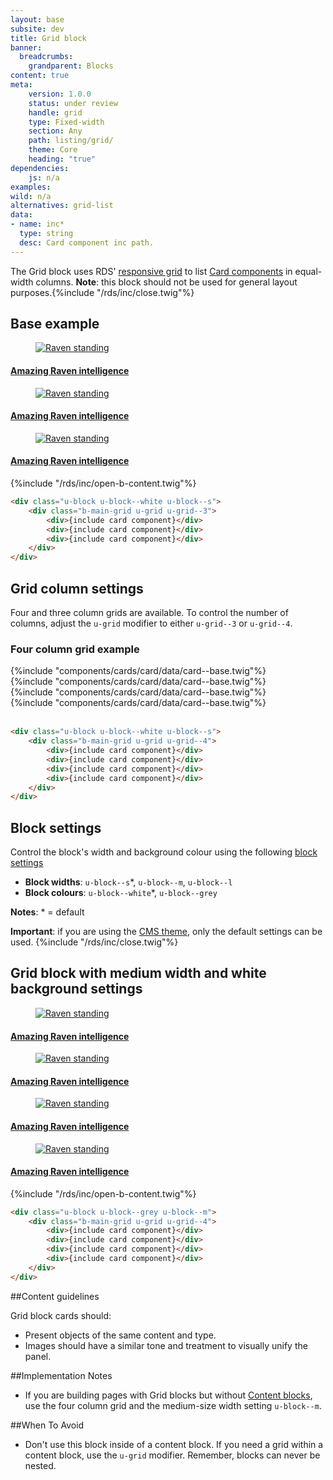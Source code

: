 ```yaml
---
layout: base
subsite: dev
title: Grid block
banner:
  breadcrumbs:
    grandparent: Blocks
content: true
meta:
    version: 1.0.0
    status: under review
    handle: grid
    type: Fixed-width
    section: Any
    path: listing/grid/
    theme: Core
    heading: "true"
dependencies:
    js: n/a
examples:
wild: n/a
alternatives: grid-list
data:
- name: inc*
  type: string
  desc: Card component inc path.
---
```

The Grid block uses RDS' [responsive grid](#) to list [Card components](#) in equal-width columns. **Note**: this block should not be used for general layout purposes.{%include "/rds/inc/close.twig"%}
<div class="u-block u-block--white u-block--s u-no-padding-bottom">
<h2>Base example</h2>
<div class="b-main-grid u-grid u-grid--3">
    <div><article class="c-card" itemscope="" itemtype="http://schema.org/VideoObject">
             <a class="card__url" href="https://www.youtube.com/watch?v=lrYPm6DD44M" itemprop="url">
                 <figure class="card__figure u-overlay u-overlay--light" itemscope="" itemtype="http://schema.org/ImageObject">
                     <img class="card__img " src="http://cu-raven.s3.amazonaws.com/assets/img/raven/img-4.jpg" alt="Raven standing">
                     <span class="card__icon c-icon-play-button--white u-icon-bg u-icon-bg--overlay" title="Video" aria-hidden="true"></span>
                 </figure>
                 <div class="card__body">
                     <h4 class="card__title" itemprop="name">Amazing Raven intelligence</h4>
                 </div>
             </a>
         </article>
     </div>
    <div><article class="c-card" itemscope="" itemtype="http://schema.org/VideoObject">
             <a class="card__url" href="https://www.youtube.com/watch?v=lrYPm6DD44M" itemprop="url">
                 <figure class="card__figure u-overlay u-overlay--light" itemscope="" itemtype="http://schema.org/ImageObject">
                     <img class="card__img " src="http://cu-raven.s3.amazonaws.com/assets/img/raven/img-4.jpg" alt="Raven standing">
                     <span class="card__icon c-icon-play-button--white u-icon-bg u-icon-bg--overlay" title="Video" aria-hidden="true"></span>
                 </figure>
                 <div class="card__body">
                     <h4 class="card__title" itemprop="name">Amazing Raven intelligence</h4>
                 </div>
             </a>
         </article>
     </div>
     <div><article class="c-card" itemscope="" itemtype="http://schema.org/VideoObject">
              <a class="card__url" href="https://www.youtube.com/watch?v=lrYPm6DD44M" itemprop="url">
                  <figure class="card__figure u-overlay u-overlay--light" itemscope="" itemtype="http://schema.org/ImageObject">
                      <img class="card__img " src="http://cu-raven.s3.amazonaws.com/assets/img/raven/img-4.jpg" alt="Raven standing">
                      <span class="card__icon c-icon-play-button--white u-icon-bg u-icon-bg--overlay" title="Video" aria-hidden="true"></span>
                  </figure>
                  <div class="card__body">
                      <h4 class="card__title" itemprop="name">Amazing Raven intelligence</h4>
                  </div>
              </a>
          </article>
      </div>
</div>
</div>{%include "/rds/inc/open-b-content.twig"%}

```html
<div class="u-block u-block--white u-block--s">
    <div class="b-main-grid u-grid u-grid--3">
        <div>{include card component}</div>
        <div>{include card component}</div>
        <div>{include card component}</div>
    </div>
</div>
```

## Grid column settings

Four and three column grids are available. To control the number of columns, adjust the `u-grid` modifier to either `u-grid--3` or `u-grid--4`.

### Four column grid example

<div class="b-main-grid u-grid u-grid--4">
    <div>{%include "components/cards/card/data/card--base.twig"%}</div>
    <div>{%include "components/cards/card/data/card--base.twig"%}</div>
    <div>{%include "components/cards/card/data/card--base.twig"%}</div>
    <div>{%include "components/cards/card/data/card--base.twig"%}</div>
</div><br>


```html
<div class="u-block u-block--white u-block--s">
    <div class="b-main-grid u-grid u-grid--4">
        <div>{include card component}</div>
        <div>{include card component}</div>
        <div>{include card component}</div>
        <div>{include card component}</div>
    </div>
</div>
```

## Block settings

Control the block's width and background colour using the following [block settings](#)

- **Block widths**: `u-block--s`*, `u-block--m`, `u-block--l`
- **Block colours**: `u-block--white`*, `u-block--grey`

**Notes**: * = default

**Important**: if you are using the [CMS theme](#), only the default settings can be used.
{%include "/rds/inc/close.twig"%}
<section class="u-block u-block--grey u-block--m">
<h2>Grid block with medium width and white background settings</h2>
<div class="b-main-grid u-grid u-grid--4">
    <div><article class="c-card" itemscope="" itemtype="http://schema.org/VideoObject">
             <a class="card__url" href="https://www.youtube.com/watch?v=lrYPm6DD44M" itemprop="url">
                 <figure class="card__figure u-overlay u-overlay--light" itemscope="" itemtype="http://schema.org/ImageObject">
                     <img class="card__img " src="http://cu-raven.s3.amazonaws.com/assets/img/raven/img-4.jpg" alt="Raven standing">
                     <span class="card__icon c-icon-play-button--white u-icon-bg u-icon-bg--overlay" title="Video" aria-hidden="true"></span>
                 </figure>
                 <div class="card__body">
                     <h4 class="card__title" itemprop="name">Amazing Raven intelligence</h4>
                 </div>
             </a>
         </article>
     </div>
    <div><article class="c-card" itemscope="" itemtype="http://schema.org/VideoObject">
             <a class="card__url" href="https://www.youtube.com/watch?v=lrYPm6DD44M" itemprop="url">
                 <figure class="card__figure u-overlay u-overlay--light" itemscope="" itemtype="http://schema.org/ImageObject">
                     <img class="card__img " src="http://cu-raven.s3.amazonaws.com/assets/img/raven/img-4.jpg" alt="Raven standing">
                     <span class="card__icon c-icon-play-button--white u-icon-bg u-icon-bg--overlay" title="Video" aria-hidden="true"></span>
                 </figure>
                 <div class="card__body">
                     <h4 class="card__title" itemprop="name">Amazing Raven intelligence</h4>
                 </div>
             </a>
         </article>
     </div>
     <div><article class="c-card" itemscope="" itemtype="http://schema.org/VideoObject">
              <a class="card__url" href="https://www.youtube.com/watch?v=lrYPm6DD44M" itemprop="url">
                  <figure class="card__figure u-overlay u-overlay--light" itemscope="" itemtype="http://schema.org/ImageObject">
                      <img class="card__img " src="http://cu-raven.s3.amazonaws.com/assets/img/raven/img-4.jpg" alt="Raven standing">
                      <span class="card__icon c-icon-play-button--white u-icon-bg u-icon-bg--overlay" title="Video" aria-hidden="true"></span>
                  </figure>
                  <div class="card__body">
                      <h4 class="card__title" itemprop="name">Amazing Raven intelligence</h4>
                  </div>
              </a>
          </article>
      </div>
      <div>
        <article class="c-card" itemscope="" itemtype="http://schema.org/VideoObject">
            <a class="card__url" href="https://www.youtube.com/watch?v=lrYPm6DD44M" itemprop="url">
                <figure class="card__figure u-overlay u-overlay--light" itemscope="" itemtype="http://schema.org/ImageObject">
                    <img class="card__img " src="http://cu-raven.s3.amazonaws.com/assets/img/raven/img-4.jpg" alt="Raven standing">
                    <span class="card__icon c-icon-play-button--white u-icon-bg u-icon-bg--overlay" title="Video" aria-hidden="true"></span>
                </figure>
                <div class="card__body">
                    <h4 class="card__title" itemprop="name">Amazing Raven intelligence</h4>
                </div>
            </a>
        </article>
       </div>
</div>
</section>
{%include "/rds/inc/open-b-content.twig"%}

```html
<div class="u-block u-block--grey u-block--m">
    <div class="b-main-grid u-grid u-grid--4">
        <div>{include card component}</div>
        <div>{include card component}</div>
        <div>{include card component}</div>
        <div>{include card component}</div>
    </div>
</div>
```

##Content guidelines

Grid block cards should:

- Present objects of the same content and type.
- Images should have a similar tone and treatment to visually unify the panel.

##Implementation Notes

-  If you are building pages with Grid blocks but without [Content blocks](#), use the four column grid and the medium-size width setting `u-block--m`.

##When To Avoid

- Don't use this block inside of a content block. If you need a grid within a content block, use the `u-grid` modifier. Remember, blocks can never be nested.


